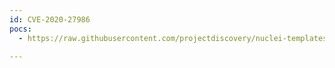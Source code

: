 ```yaml
---
id: CVE-2020-27986
pocs:
  - https://raw.githubusercontent.com/projectdiscovery/nuclei-templates/master/cves/2020/CVE-2020-27986.yaml

---
```

